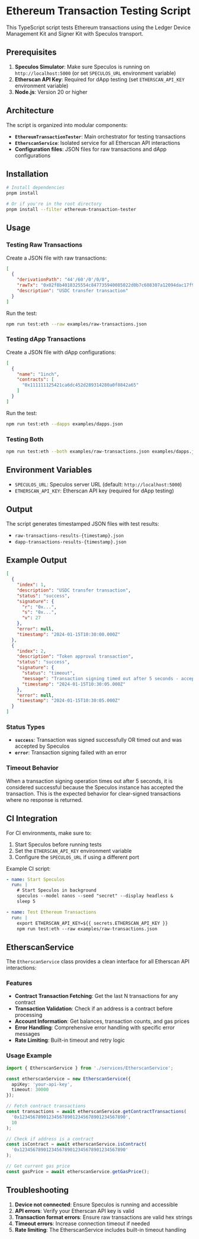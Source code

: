 # Ethereum Transaction Testing Script

This TypeScript script tests Ethereum transactions using the Ledger Device Management Kit and Signer Kit with Speculos transport.

## Prerequisites

1. **Speculos Simulator**: Make sure Speculos is running on `http://localhost:5000` (or set `SPECULOS_URL` environment variable)
2. **Etherscan API Key**: Required for dApp testing (set `ETHERSCAN_API_KEY` environment variable)
3. **Node.js**: Version 20 or higher

## Architecture

The script is organized into modular components:

- **`EthereumTransactionTester`**: Main orchestrator for testing transactions
- **`EtherscanService`**: Isolated service for all Etherscan API interactions
- **Configuration files**: JSON files for raw transactions and dApp configurations

## Installation

```bash
# Install dependencies
pnpm install

# Or if you're in the root directory
pnpm install --filter ethereum-transaction-tester
```

## Usage

### Testing Raw Transactions

Create a JSON file with raw transactions:

```json
[
  {
    "derivationPath": "44'/60'/0'/0/0",
    "rawTx": "0x02f8b4018325554c847735940085022d0b7c608307a12094dac17f958d2ee523a2206206994597c13d831ec780b844a9059cbb000000000000000000000000920ab45225b3057293e760a3c2d74643ad696a1b000000000000000000000000000000000000000000000000000000012a05f200c080a009e2ef5a2c4b7a1d7f0d868388f3949a00a1bdc5669c59b73e57b2a4e7c5e29fa0754aa9f4f1acc99561678492a20c31e01da27d648e69665f7768f96db39220ca",
    "description": "USDC transfer transaction"
  }
]
```

Run the test:

```bash
npm run test:eth --raw examples/raw-transactions.json
```

### Testing dApp Transactions

Create a JSON file with dApp configurations:

```json
[
  {
    "name": "1inch",
    "contracts": [
      "0x111111125421ca6dc452d289314280a0f8842a65"
    ]
  }
]
```

Run the test:

```bash
npm run test:eth --dapps examples/dapps.json
```

### Testing Both

```bash
npm run test:eth --both examples/raw-transactions.json examples/dapps.json
```

## Environment Variables

- `SPECULOS_URL`: Speculos server URL (default: `http://localhost:5000`)
- `ETHERSCAN_API_KEY`: Etherscan API key (required for dApp testing)

## Output

The script generates timestamped JSON files with test results:

- `raw-transactions-results-{timestamp}.json`
- `dapp-transactions-results-{timestamp}.json`

## Example Output

```json
[
  {
    "index": 1,
    "description": "USDC transfer transaction",
    "status": "success",
    "signature": {
      "r": "0x...",
      "s": "0x...",
      "v": 27
    },
    "error": null,
    "timestamp": "2024-01-15T10:30:00.000Z"
  },
  {
    "index": 2,
    "description": "Token approval transaction",
    "status": "success",
    "signature": {
      "status": "timeout",
      "message": "Transaction signing timed out after 5 seconds - accepted by Speculos",
      "timestamp": "2024-01-15T10:30:05.000Z"
    },
    "error": null,
    "timestamp": "2024-01-15T10:30:05.000Z"
  }
]
```

### Status Types

- **`success`**: Transaction was signed successfully OR timed out and was accepted by Speculos
- **`error`**: Transaction signing failed with an error

### Timeout Behavior

When a transaction signing operation times out after 5 seconds, it is considered successful because the Speculos instance has accepted the transaction. This is the expected behavior for clear-signed transactions where no response is returned.

## CI Integration

For CI environments, make sure to:

1. Start Speculos before running tests
2. Set the `ETHERSCAN_API_KEY` environment variable
3. Configure the `SPECULOS_URL` if using a different port

Example CI script:

```yaml
- name: Start Speculos
  run: |
    # Start Speculos in background
    speculos --model nanos --seed "secret" --display headless &
    sleep 5

- name: Test Ethereum Transactions
  run: |
    export ETHERSCAN_API_KEY=${{ secrets.ETHERSCAN_API_KEY }}
    npm run test:eth --raw examples/raw-transactions.json
```

## EtherscanService

The `EtherscanService` class provides a clean interface for all Etherscan API interactions:

### Features

- **Contract Transaction Fetching**: Get the last N transactions for any contract
- **Transaction Validation**: Check if an address is a contract before processing
- **Account Information**: Get balances, transaction counts, and gas prices
- **Error Handling**: Comprehensive error handling with specific error messages
- **Rate Limiting**: Built-in timeout and retry logic

### Usage Example

```typescript
import { EtherscanService } from './services/EtherscanService';

const etherscanService = new EtherscanService({
  apiKey: 'your-api-key',
  timeout: 30000
});

// Fetch contract transactions
const transactions = await etherscanService.getContractTransactions(
  '0x1234567890123456789012345678901234567890',
  10
);

// Check if address is a contract
const isContract = await etherscanService.isContract(
  '0x1234567890123456789012345678901234567890'
);

// Get current gas price
const gasPrice = await etherscanService.getGasPrice();
```

## Troubleshooting

1. **Device not connected**: Ensure Speculos is running and accessible
2. **API errors**: Verify your Etherscan API key is valid
3. **Transaction format errors**: Ensure raw transactions are valid hex strings
4. **Timeout errors**: Increase connection timeout if needed
5. **Rate limiting**: The EtherscanService includes built-in timeout handling 